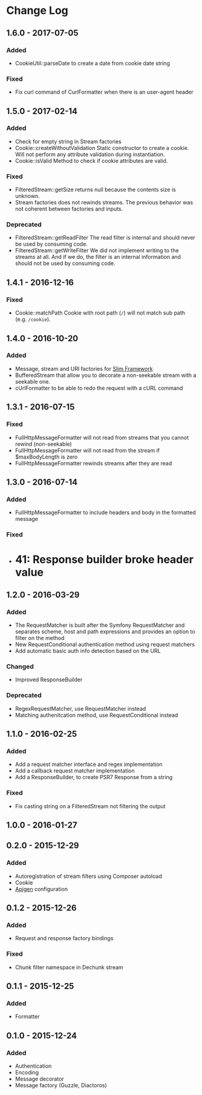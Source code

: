 # Change Log

## 1.6.0 - 2017-07-05

### Added

- CookieUtil::parseDate to create a date from cookie date string

### Fixed

- Fix curl command of CurlFormatter when there is an user-agent header

## 1.5.0 - 2017-02-14

### Added

- Check for empty string in Stream factories
- Cookie::createWithoutValidation Static constructor to create a cookie. Will not perform any attribute validation
  during instantiation.
- Cookie::isValid Method to check if cookie attributes are valid.

### Fixed

- FilteredStream::getSize returns null because the contents size is unknown.
- Stream factories does not rewinds streams. The previous behavior was not coherent between factories and inputs.

### Deprecated

- FilteredStream::getReadFilter The read filter is internal and should never be used by consuming code.
- FilteredStream::getWriteFilter We did not implement writing to the streams at all. And if we do, the filter is an
  internal information and should not be used by consuming code.

## 1.4.1 - 2016-12-16

### Fixed

- Cookie::matchPath Cookie with root path (`/`) will not match sub path (e.g. `/cookie`).

## 1.4.0 - 2016-10-20

### Added

- Message, stream and URI factories for [Slim Framework](https://github.com/slimphp/Slim)
- BufferedStream that allow you to decorate a non-seekable stream with a seekable one.
- cUrlFormatter to be able to redo the request with a cURL command

## 1.3.1 - 2016-07-15

### Fixed

- FullHttpMessageFormatter will not read from streams that you cannot rewind (non-seekable)
- FullHttpMessageFormatter will not read from the stream if $maxBodyLength is zero
- FullHttpMessageFormatter rewinds streams after they are read

## 1.3.0 - 2016-07-14

### Added

- FullHttpMessageFormatter to include headers and body in the formatted message

### Fixed

- # 41: Response builder broke header value

## 1.2.0 - 2016-03-29

### Added

- The RequestMatcher is built after the Symfony RequestMatcher and separates scheme, host and path expressions and
  provides an option to filter on the method
- New RequestConditional authentication method using request matchers
- Add automatic basic auth info detection based on the URL

### Changed

- Improved ResponseBuilder

### Deprecated

- RegexRequestMatcher, use RequestMatcher instead
- Matching authenitcation method, use RequestConditional instead

## 1.1.0 - 2016-02-25

### Added

- Add a request matcher interface and regex implementation
- Add a callback request matcher implementation
- Add a ResponseBuilder, to create PSR7 Response from a string

### Fixed

- Fix casting string on a FilteredStream not filtering the output

## 1.0.0 - 2016-01-27

## 0.2.0 - 2015-12-29

### Added

- Autoregistration of stream filters using Composer autoload
- Cookie
- [Apigen](http://www.apigen.org/) configuration

## 0.1.2 - 2015-12-26

### Added

- Request and response factory bindings

### Fixed

- Chunk filter namespace in Dechunk stream

## 0.1.1 - 2015-12-25

### Added

- Formatter

## 0.1.0 - 2015-12-24

### Added

- Authentication
- Encoding
- Message decorator
- Message factory (Guzzle, Diactoros)
